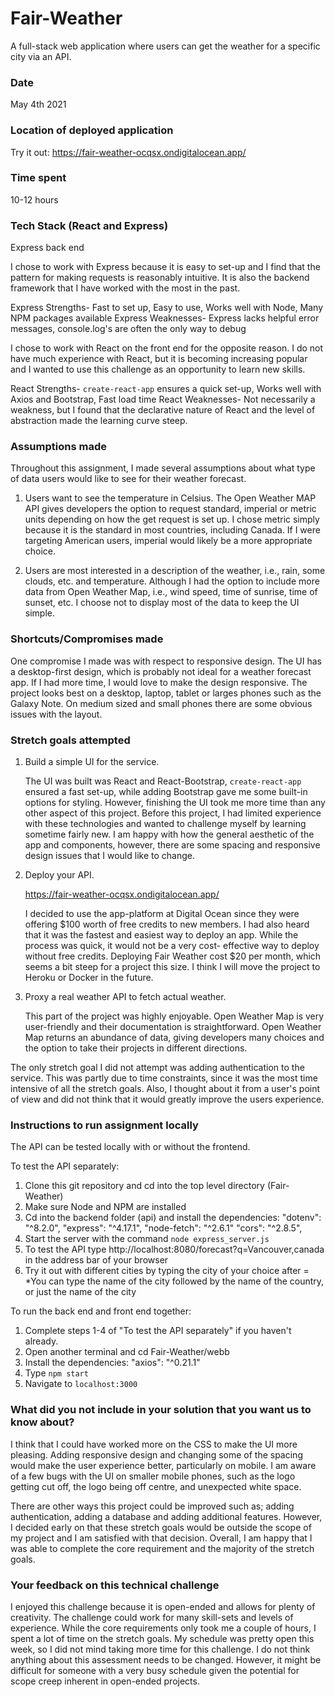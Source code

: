 # Fair-Weather

A full-stack web application where users can get the weather for a specific city via an API.

### Date

May 4th 2021

### Location of deployed application

Try it out:
https://fair-weather-ocqsx.ondigitalocean.app/

### Time spent

10-12 hours

### Tech Stack (React and Express)

Express back end

I chose to work with Express because it is easy to set-up and I find that the pattern for making requests is reasonably intuitive. It is also the backend framework that I have worked with the most in the past. 

Express Strengths- Fast to set up, Easy to use, Works well with Node, Many NPM packages available 
Express Weaknesses- Express lacks helpful error messages, console.log's are often the only way to debug

I chose to work with React on the front end for the opposite reason. I do not have much experience with React, but it is becoming increasing popular and I wanted to use this challenge as an opportunity to learn new skills. 

React Strengths- `create-react-app` ensures a quick set-up, Works well with Axios and Bootstrap, Fast load time
React Weaknesses- Not necessarily a weakness, but I found that the declarative nature of React and the level of abstraction made the learning curve steep. 

### Assumptions made

Throughout this assignment, I made several assumptions about what type of data users would like to see for their weather forecast. 

1. Users want to see the temperature in Celsius. The Open Weather MAP API gives developers the option to request standard, imperial or metric units depending on how the get request is set up. I chose metric simply because it is the standard in most countries, including Canada. If I were targeting American users, imperial would likely be a more appropriate choice. 

2. Users are most interested in a description of the weather, i.e., rain, some clouds, etc. and temperature. Although I had the option to include more data from Open Weather Map, i.e., wind speed, time of sunrise, time of sunset, etc. I choose not to display most of the data to keep the UI simple. 

### Shortcuts/Compromises made

One compromise I made was with respect to responsive design. The UI has a desktop-first design, which is probably not ideal for a weather forecast app. If I had more time, I would love to make the design responsive. The project looks best on a desktop, laptop, tablet or larges phones such as the Galaxy Note. On medium sized and small phones there are some obvious issues with the layout. 

### Stretch goals attempted

1. Build a simple UI for the service.

   The UI was built was React and React-Bootstrap, `create-react-app` ensured a fast set-up, while adding Bootstrap gave me some built-in options for styling. However, finishing the UI took me more time than any other aspect of this project. Before this project, I had limited experience with these technologies and wanted to challenge myself by learning sometime fairly new. I am happy with how the general aesthetic of the app and components, however, there are some spacing and responsive design issues that I would like to change. 

2. Deploy your API.

   https://fair-weather-ocqsx.ondigitalocean.app/
   
   I decided to use the app-platform at Digital Ocean since they were offering $100 worth of free credits to new members. I had also heard that it was the          fastest and easiest way to deploy an app. While the process was quick, it would not be a very cost- effective way to deploy without free credits. Deploying Fair 
   Weather cost $20 per month, which seems a bit steep for a project this size. I think I will move the project to Heroku or Docker in the future. 
    
5. Proxy a real weather API to fetch actual weather. 
    
   This part of the project was highly enjoyable. Open Weather Map is very user-friendly and their documentation is straightforward. Open Weather Map returns an 
   abundance of data, giving developers many choices and the option to take their projects in different directions. 

The only stretch goal I did not attempt was adding authentication to the service. This was partly due to time constraints, since it was the most time intensive of all the stretch goals. Also, I thought about it from a user's point of view and did not think that it would greatly improve the users experience. 

### Instructions to run assignment locally

The API can be tested locally with or without the frontend. 

To test the API separately:

1. Clone this git repository and cd into the top level directory (Fair-Weather)
2. Make sure Node and NPM are installed 
3. Cd into the backend folder (api) and install the dependencies:
    "dotenv": "^8.2.0",
    "express": "^4.17.1",
    "node-fetch": "^2.6.1"
    "cors": "^2.8.5",
4. Start the server with the command `node express_server.js`
5. To test the API type http://localhost:8080/forecast?q=Vancouver,canada in the address bar of your browser
6. Try it out with different cities by typing the city of your choice after = 
*You can type the name of the city followed by the name of the country, or just the name of the city

To run the back end and front end together:

1. Complete steps 1-4 of "To test the API separately" if you haven't already. 
2. Open another terminal and cd Fair-Weather/webb
3. Install the dependencies: 
    "axios": "^0.21.1"
4. Type `npm start`
5. Navigate to `localhost:3000`

### What did you not include in your solution that you want us to know about?

I think that I could have worked more on the CSS to make the UI more pleasing. Adding responsive design and changing some of the spacing would make the user experience better, particularly on mobile. I am aware of a few bugs with the UI on smaller mobile phones, such as the logo getting cut off, the logo being off centre, and unexpected white space. 

There are other ways this project could be improved such as; adding authentication, adding a database and adding additional features. However, I decided early on that these stretch goals would be outside the scope of my project and I am satisfied with that decision.  Overall, I am happy that I was able to complete the core requirement and the majority of the stretch goals. 


### Your feedback on this technical challenge

I enjoyed this challenge because it is open-ended and allows for plenty of creativity. The challenge could work for many skill-sets and levels of experience. While the core requirements only took me a couple of hours, I spent a lot of time on the stretch goals. My schedule was pretty open this week, so I did not mind taking more time for this challenge.  I do not think anything about this assessment needs to be changed. However, it might be difficult for someone with a very busy schedule given the potential for scope creep inherent in open-ended projects. 
